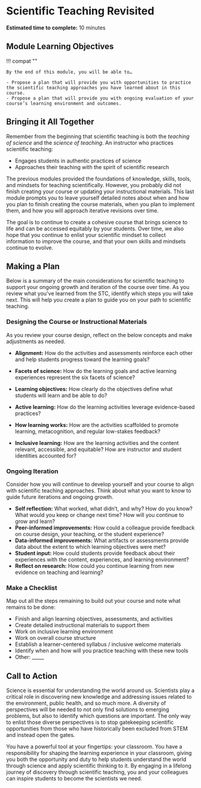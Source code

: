 # Scientific Teaching Revisited

**Estimated time to complete:** 10 minutes

## Module Learning Objectives

!!! compat ""

    By the end of this module, you will be able to…

    - Propose a plan that will provide you with opportunities to practice the scientific teaching approaches you have learned about in this course.
    - Propose a plan that will provide you with ongoing evaluation of your course’s learning environment and outcomes.

## Bringing it All Together

Remember from the beginning that scientific teaching is both the *teaching of science* and the *science of teaching*. An instructor who practices scientific teaching:

- Engages students in authentic practices of science
- Approaches their teaching with the spirit of scientific research

The previous modules provided the foundations of knowledge, skills, tools, and mindsets for teaching scientifically. However, you probably did not finish creating your course or updating your instructional materials. This last module prompts you to leave yourself detailed notes about when and how you plan to finish creating the course materials, when you plan to implement them, and how you will approach iterative revisions over time. 

The goal is to continue to create a cohesive course that brings science to life and can be accessed equitably by your students. Over time, we also hope that you continue to enlist your scientific mindset to collect information to improve the course, and that your own skills and mindsets continue to evolve.

## Making a Plan

Below is a summary of the main considerations for scientific teaching to support your ongoing growth and iteration of the course over time. As you review what you've learned from the STC, identify which steps you will take next. This will help you create a plan to guide you on your path to scientific teaching.

### Designing the Course or Instructional Materials
As you review your course design, reflect on the below concepts and make adjustments as needed. 

- **Alignment:** How do the activities and assessments reinforce each other and help students progress toward the learning goals?

- **Facets of science:** How do the learning goals and active learning experiences represent the six facets of science?
- **Learning objectives:** How clearly do the objectives define what students will learn and be able to do? 
- **Active learning:** How do the learning activities leverage evidence-based practices?
- **How learning works:** How are the activities scaffolded to promote learning, metacognition, and regular low-stakes feedback?
- **Inclusive learning:** How are the learning activities and the content relevant, accessible, and equitable? How are instructor and student identities accounted for?

### Ongoing Iteration
Consider how you will continue to develop yourself and your course to align with scientific teaching approaches. Think about what you want to know to guide future iterations and ongoing growth.

- **Self reflection:** What worked, what didn’t, and why? How do you know? What would you keep or change next time? How will you continue to grow and learn?
- **Peer-informed improvements:** How could a colleague provide feedback on course design, your teaching, or the student experience?
- **Data-informed improvements:** What artifacts or assessments provide data about the extent to which learning objectives were met?
- **Student input:** How could students provide feedback about their experiences with the content, experiences, and learning environment?
- **Reflect on research:** How could you continue learning from new evidence on teaching and learning?

### Make a Checklist
Map out all the steps remaining to build out your course and note what remains to be done: 
- Finish and align learning objectives, assessments, and activities
- Create detailed instructional materials to support them
- Work on inclusive learning environment
- Work on overall course structure
- Establish a learner-centered syllabus / inclusive welcome materials
- Identify when and how will you practice teaching with these new tools
- Other: _____


## Call to Action 

Science is essential for understanding the world around us. Scientists play a critical role in discovering new knowledge and addressing issues related to the environment, public health, and so much more. A diversity of perspectives will be needed to not only find solutions to emerging problems, but also to identify which questions are important. The only way to enlist those diverse perspectives is to stop gatekeeping scientific opportunities from those who have historically been excluded from STEM and instead open the gates.

You have a powerful tool at your fingertips: your classroom. You have a responsibility for shaping the learning experience in your classroom, giving you both the opportunity and duty to help students understand the world through science and apply scientific thinking to it. By engaging in a lifelong journey of discovery through scientific teaching, you and your colleagues can inspire students to become the scientists we need.
